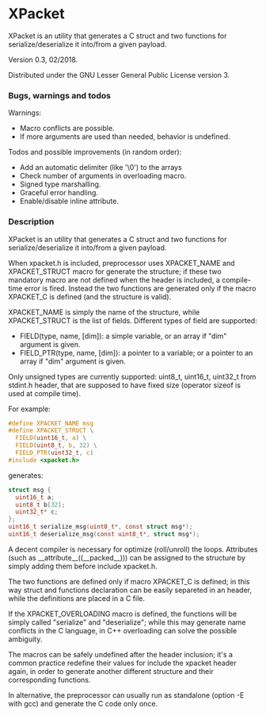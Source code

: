 # XPacket
XPacket is an utility that generates a C struct and two functions
for serialize/deserialize it into/from a given payload.

Version 0.3, 02/2018.

Distributed under the GNU Lesser General Public License version 3.

### Bugs, warnings and todos
Warnings:
* Macro conflicts are possible.
* If more arguments are used than needed, behavior is undefined.

Todos and possible improvements (in random order):
* Add an automatic delimiter (like '\0') to the arrays
* Check number of arguments in overloading macro.
* Signed type marshalling.
* Graceful error handling.
* Enable/disable inline attribute.

### Description

XPacket is an utility that generates a C struct and two functions
for serialize/deserialize it into/from a given payload.

When xpacket.h is included, preprocessor uses XPACKET\_NAME and
XPACKET\_STRUCT macro for generate the structure; if these two mandatory
macro are not defined when the header is included, a compile-time
error is fired.
Instead the two functions are generated only if the macro XPACKET\_C is
defined (and the structure is valid).

XPACKET\_NAME is simply the name of the structure, while
XPACKET\_STRUCT is the list of fields.
Different types of field are supported:
* FIELD(type, name, [dim]): a simple variable,
or an array if "dim" argument is given.
* FIELD\_PTR(type, name, [dim]): a pointer to a variable;
or a pointer to an array if "dim" argument is given.

Only unsigned types are currently supported: uint8\_t, uint16\_t, uint32\_t
from stdint.h header, that are supposed to have fixed size (operator
sizeof is used at compile time).

For example:
```c
#define XPACKET_NAME msg
#define XPACKET_STRUCT \
  FIELD(uint16_t, a) \
  FIELD(uint8_t, b, 32) \
  FIELD_PTR(uint32_t, c)
#include <xpacket.h>
```
generates:
```c
struct msg {
  uint16_t a;
  uint8_t b[32];
  uint32_t* c;
};
uint16_t serialize_msg(uint8_t*, const struct msg*);
uint16_t deserialize_msg(const uint8_t*, struct msg*);
```

A decent compiler is necessary for optimize (roll/unroll) the loops.
Attributes (such as \_\_attribute\_\_((\_\_packed\_\_))) can be assigned to
the structure by simply adding them before include xpacket.h.

The two functions are defined only if macro XPACKET\_C is defined;
in this way struct and functions declaration can be easily separeted
in an header, while the definitions are placed in a C file.

If the XPACKET\_OVERLOADING macro is defined, the functions will be
simply called "serialize" and "deserialize"; while this may generate
name conflicts in the C language, in C++ overloading can solve the
possible ambiguity.

The macros can be safely undefined after the header inclusion;
it's a common practice redefine their values for include the xpacket
header again, in order to generate another different structure
and their corresponding functions.

In alternative, the preprocessor can usually run as standalone
(option -E with gcc) and generate the C code only once.
